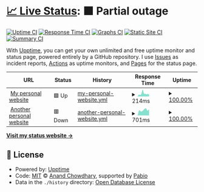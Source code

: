 # [📈 Live Status](https://status.antoniosessa.com): <!--live status--> **🟧 Partial outage**

[![Uptime CI](https://github.com/antonio-sessa/my-website-uptime/workflows/Uptime%20CI/badge.svg)](https://github.com/antonio-sessa/my-website-uptime/actions?query=workflow%3A%22Uptime+CI%22)
[![Response Time CI](https://github.com/antonio-sessa/my-website-uptime/workflows/Response%20Time%20CI/badge.svg)](https://github.com/antonio-sessa/my-website-uptime/actions?query=workflow%3A%22Response+Time+CI%22)
[![Graphs CI](https://github.com/antonio-sessa/my-website-uptime/workflows/Graphs%20CI/badge.svg)](https://github.com/antonio-sessa/my-website-uptime/actions?query=workflow%3A%22Graphs+CI%22)
[![Static Site CI](https://github.com/antonio-sessa/my-website-uptime/workflows/Static%20Site%20CI/badge.svg)](https://github.com/antonio-sessa/my-website-uptime/actions?query=workflow%3A%22Static+Site+CI%22)
[![Summary CI](https://github.com/antonio-sessa/my-website-uptime/workflows/Summary%20CI/badge.svg)](https://github.com/antonio-sessa/my-website-uptime/actions?query=workflow%3A%22Summary+CI%22)

With [Upptime](https://upptime.js.org), you can get your own unlimited and free uptime monitor and status page, powered entirely by a GitHub repository. I use [Issues](https://github.com/antonio-sessa/my-website-uptime/issues) as incident reports, [Actions](https://github.com/antonio-sessa/my-website-uptime/actions) as uptime monitors, and [Pages](https://status.antoniosessa.com) for the status page.

<!--start: status pages-->
<!-- This summary is generated by Upptime (https://github.com/upptime/upptime) -->
<!-- Do not edit this manually, your changes will be overwritten -->
<!-- prettier-ignore -->
| URL | Status | History | Response Time | Uptime |
| --- | ------ | ------- | ------------- | ------ |
| <img alt="" src="https://icons.duckduckgo.com/ip3/antoniosessa.com.ico" height="13"> [My personal website](https://antoniosessa.com) | 🟩 Up | [my-personal-website.yml](https://github.com/antonio-sessa/my-website-uptime/commits/HEAD/history/my-personal-website.yml) | <details><summary><img alt="Response time graph" src="./graphs/my-personal-website/response-time-week.png" height="20"> 214ms</summary><br><a href="https://status.antoniosessa.com/history/my-personal-website"><img alt="Response time 170" src="https://img.shields.io/endpoint?url=https%3A%2F%2Fraw.githubusercontent.com%2Fantonio-sessa%2Fmy-website-uptime%2FHEAD%2Fapi%2Fmy-personal-website%2Fresponse-time.json"></a><br><a href="https://status.antoniosessa.com/history/my-personal-website"><img alt="24-hour response time 171" src="https://img.shields.io/endpoint?url=https%3A%2F%2Fraw.githubusercontent.com%2Fantonio-sessa%2Fmy-website-uptime%2FHEAD%2Fapi%2Fmy-personal-website%2Fresponse-time-day.json"></a><br><a href="https://status.antoniosessa.com/history/my-personal-website"><img alt="7-day response time 214" src="https://img.shields.io/endpoint?url=https%3A%2F%2Fraw.githubusercontent.com%2Fantonio-sessa%2Fmy-website-uptime%2FHEAD%2Fapi%2Fmy-personal-website%2Fresponse-time-week.json"></a><br><a href="https://status.antoniosessa.com/history/my-personal-website"><img alt="30-day response time 187" src="https://img.shields.io/endpoint?url=https%3A%2F%2Fraw.githubusercontent.com%2Fantonio-sessa%2Fmy-website-uptime%2FHEAD%2Fapi%2Fmy-personal-website%2Fresponse-time-month.json"></a><br><a href="https://status.antoniosessa.com/history/my-personal-website"><img alt="1-year response time 175" src="https://img.shields.io/endpoint?url=https%3A%2F%2Fraw.githubusercontent.com%2Fantonio-sessa%2Fmy-website-uptime%2FHEAD%2Fapi%2Fmy-personal-website%2Fresponse-time-year.json"></a></details> | <details><summary><a href="https://status.antoniosessa.com/history/my-personal-website">100.00%</a></summary><a href="https://status.antoniosessa.com/history/my-personal-website"><img alt="All-time uptime 99.99%" src="https://img.shields.io/endpoint?url=https%3A%2F%2Fraw.githubusercontent.com%2Fantonio-sessa%2Fmy-website-uptime%2FHEAD%2Fapi%2Fmy-personal-website%2Fuptime.json"></a><br><a href="https://status.antoniosessa.com/history/my-personal-website"><img alt="24-hour uptime 100.00%" src="https://img.shields.io/endpoint?url=https%3A%2F%2Fraw.githubusercontent.com%2Fantonio-sessa%2Fmy-website-uptime%2FHEAD%2Fapi%2Fmy-personal-website%2Fuptime-day.json"></a><br><a href="https://status.antoniosessa.com/history/my-personal-website"><img alt="7-day uptime 100.00%" src="https://img.shields.io/endpoint?url=https%3A%2F%2Fraw.githubusercontent.com%2Fantonio-sessa%2Fmy-website-uptime%2FHEAD%2Fapi%2Fmy-personal-website%2Fuptime-week.json"></a><br><a href="https://status.antoniosessa.com/history/my-personal-website"><img alt="30-day uptime 99.96%" src="https://img.shields.io/endpoint?url=https%3A%2F%2Fraw.githubusercontent.com%2Fantonio-sessa%2Fmy-website-uptime%2FHEAD%2Fapi%2Fmy-personal-website%2Fuptime-month.json"></a><br><a href="https://status.antoniosessa.com/history/my-personal-website"><img alt="1-year uptime 99.99%" src="https://img.shields.io/endpoint?url=https%3A%2F%2Fraw.githubusercontent.com%2Fantonio-sessa%2Fmy-website-uptime%2FHEAD%2Fapi%2Fmy-personal-website%2Fuptime-year.json"></a></details>
| <img alt="" src="https://icons.duckduckgo.com/ip3/homesex.casa.ico" height="13"> [Another personal website](https://homesex.casa) | 🟥 Down | [another-personal-website.yml](https://github.com/antonio-sessa/my-website-uptime/commits/HEAD/history/another-personal-website.yml) | <details><summary><img alt="Response time graph" src="./graphs/another-personal-website/response-time-week.png" height="20"> 701ms</summary><br><a href="https://status.antoniosessa.com/history/another-personal-website"><img alt="Response time 668" src="https://img.shields.io/endpoint?url=https%3A%2F%2Fraw.githubusercontent.com%2Fantonio-sessa%2Fmy-website-uptime%2FHEAD%2Fapi%2Fanother-personal-website%2Fresponse-time.json"></a><br><a href="https://status.antoniosessa.com/history/another-personal-website"><img alt="24-hour response time 787" src="https://img.shields.io/endpoint?url=https%3A%2F%2Fraw.githubusercontent.com%2Fantonio-sessa%2Fmy-website-uptime%2FHEAD%2Fapi%2Fanother-personal-website%2Fresponse-time-day.json"></a><br><a href="https://status.antoniosessa.com/history/another-personal-website"><img alt="7-day response time 701" src="https://img.shields.io/endpoint?url=https%3A%2F%2Fraw.githubusercontent.com%2Fantonio-sessa%2Fmy-website-uptime%2FHEAD%2Fapi%2Fanother-personal-website%2Fresponse-time-week.json"></a><br><a href="https://status.antoniosessa.com/history/another-personal-website"><img alt="30-day response time 677" src="https://img.shields.io/endpoint?url=https%3A%2F%2Fraw.githubusercontent.com%2Fantonio-sessa%2Fmy-website-uptime%2FHEAD%2Fapi%2Fanother-personal-website%2Fresponse-time-month.json"></a><br><a href="https://status.antoniosessa.com/history/another-personal-website"><img alt="1-year response time 652" src="https://img.shields.io/endpoint?url=https%3A%2F%2Fraw.githubusercontent.com%2Fantonio-sessa%2Fmy-website-uptime%2FHEAD%2Fapi%2Fanother-personal-website%2Fresponse-time-year.json"></a></details> | <details><summary><a href="https://status.antoniosessa.com/history/another-personal-website">100.00%</a></summary><a href="https://status.antoniosessa.com/history/another-personal-website"><img alt="All-time uptime 99.03%" src="https://img.shields.io/endpoint?url=https%3A%2F%2Fraw.githubusercontent.com%2Fantonio-sessa%2Fmy-website-uptime%2FHEAD%2Fapi%2Fanother-personal-website%2Fuptime.json"></a><br><a href="https://status.antoniosessa.com/history/another-personal-website"><img alt="24-hour uptime 99.99%" src="https://img.shields.io/endpoint?url=https%3A%2F%2Fraw.githubusercontent.com%2Fantonio-sessa%2Fmy-website-uptime%2FHEAD%2Fapi%2Fanother-personal-website%2Fuptime-day.json"></a><br><a href="https://status.antoniosessa.com/history/another-personal-website"><img alt="7-day uptime 100.00%" src="https://img.shields.io/endpoint?url=https%3A%2F%2Fraw.githubusercontent.com%2Fantonio-sessa%2Fmy-website-uptime%2FHEAD%2Fapi%2Fanother-personal-website%2Fuptime-week.json"></a><br><a href="https://status.antoniosessa.com/history/another-personal-website"><img alt="30-day uptime 99.66%" src="https://img.shields.io/endpoint?url=https%3A%2F%2Fraw.githubusercontent.com%2Fantonio-sessa%2Fmy-website-uptime%2FHEAD%2Fapi%2Fanother-personal-website%2Fuptime-month.json"></a><br><a href="https://status.antoniosessa.com/history/another-personal-website"><img alt="1-year uptime 98.64%" src="https://img.shields.io/endpoint?url=https%3A%2F%2Fraw.githubusercontent.com%2Fantonio-sessa%2Fmy-website-uptime%2FHEAD%2Fapi%2Fanother-personal-website%2Fuptime-year.json"></a></details>

<!--end: status pages-->

[**Visit my status website →**](https://status.antoniosessa.com)

## 📄 License

- Powered by: [Upptime](https://github.com/upptime/upptime)
- Code: [MIT](./LICENSE) © [Anand Chowdhary](https://anandchowdhary.com), supported by [Pabio](https://pabio.com)
- Data in the `./history` directory: [Open Database License](https://opendatacommons.org/licenses/odbl/1-0/)
